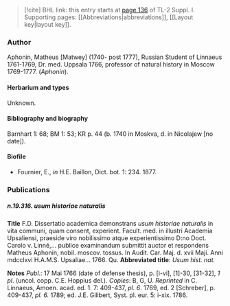 > [!cite] BHL link: this entry starts at [page 136](https://www.biodiversitylibrary.org/item/103858#page/148/mode/1up) of TL-2 Suppl. I.
> Supporting pages: [[Abbreviations|abbreviations]], [[Layout key|layout key]].

### Author

Aphonin, Matheus \[Matwey\] (1740- post 1777), Russian Student of Linnaeus 1761-1769, Dr. med. Uppsala 1766, professor of natural history in Moscow 1769-1777. (*Aphonin*).

#### Herbarium and types

Unknown.

#### Bibliography and biography

Barnhart 1: 68; BM 1: 53; KR p. 44 (b. 1740 in Moskva, d. in Nicolajew \[no date\]).

#### Biofile

- Fournier, E., *in* H.E. Baillon, Dict. bot. 1: 234. 1877.

### Publications

##### n.19.316. usum historiae naturalis

**Title**
F.D. Dissertatio academica demonstrans *usum historiae naturalis* in vita communi, quam consent, experient. Facult. med. in illustri Academia Upsaliensi, praeside viro nobilissimo atque experientissimo D:no Doct. Carolo v. Linné,... publice examinandum submittit auctor et respondens Matheus Aphonin, nobil. moscov. tossus. In Audit. Car. Maj. d. xvii Maji. Anni mdcclxvi H.A.M.S. Upsaliae... 1766. Qu.
**Abbreviated title**: *Usum hist. nat.*

**Notes**
*Publ*.: 17 Mai 1766 (date of defense thesis), p. \[i-vi\], \[1\]-30, \[31-32\], *1 pl*. (uncol. copp. C.E. Hoppius del.). *Copies*: B, G, U.
*Reprinted* in C. Linnaeus, Amoen. acad. ed. 1. 7: 409-437, *pl. 6*. 1769, ed. 2 \[Schreber\], p. 409-437, *pl. 6.* 1789; ed. J.E. Gilibert, Syst. pl. eur. 5: i-xix. 1786.


